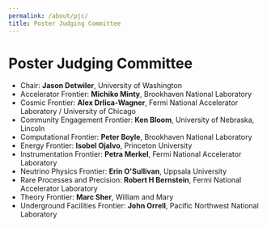 ```yaml
---
permalink: /about/pjc/
title: Poster Judging Committee
---
```


# Poster Judging Committee

- Chair: **Jason Detwiler**, University of Washington
- Accelerator Frontier: **Michiko Minty**, Brookhaven National Laboratory
- Cosmic Frontier: **Alex Drlica-Wagner**, Fermi National Accelerator Laboratory / University of Chicago
- Community Engagement Frontier: **Ken Bloom**, University of Nebraska, Lincoln
- Computational Frontier: **Peter Boyle**, Brookhaven National Laboratory
- Energy Frontier: **Isobel Ojalvo**, Princeton University
- Instrumentation Frontier: **Petra Merkel**, Fermi National Accelerator Laboratory
- Neutrino Physics Frontier: **Erin O'Sullivan**, Uppsala University
- Rare Processes and Precision: **Robert H Bernstein**, Fermi National Accelerator Laboratory
- Theory Frontier: **Marc Sher**, William and Mary
- Underground Facilities Frontier: **John Orrell**, Pacific Northwest National Laboratory

